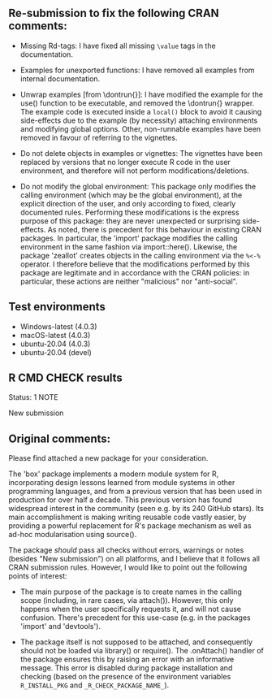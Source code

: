 ## Re-submission to fix the following CRAN comments:

* Missing Rd-tags: I have fixed all missing `\value` tags in the documentation.

* Examples for unexported functions: I have removed all examples from internal
  documentation.

* Unwrap examples [from \dontrun{}]: I have modified the example for the use()
  function to be executable, and removed the \dontrun{} wrapper. The example
  code is executed inside a `local()` block to avoid it causing side-effects due
  to the example (by necessity) attaching environments and modifying global
  options. Other, non-runnable examples have been removed in favour of referring
  to the vignettes.

* Do not delete objects in examples or vignettes: The vignettes have been
  replaced by versions that no longer execute R code in the user environment,
  and therefore will not perform modifications/deletions.

* Do not modify the global environment: This package only modifies the calling
  environment (which may be the global environment), at the explicit direction
  of the user, and only according to fixed, clearly documented rules. Performing
  these modifications is the express purpose of this package: they are never
  unexpected or surprising side-effects. As noted, there is precedent for this
  behaviour in existing CRAN packages. In particular, the 'import' package
  modifies the calling environment in the same fashion via import::here().
  Likewise, the package 'zeallot' creates objects in the calling environment via
  the `%<-%` operator. I therefore believe that the modifications performed by
  this package are legitimate and in accordance with the CRAN policies: in
  particular, these actions are neither "malicious" nor "anti-social".


## Test environments

* Windows-latest (4.0.3)
* macOS-latest (4.0.3)
* ubuntu-20.04 (4.0.3)
* ubuntu-20.04 (devel)


## R CMD CHECK results

Status: 1 NOTE

New submission


## Original comments:

Please find attached a new package for your consideration.

The 'box' package implements a modern module system for R, incorporating design
lessons learned from module systems in other programming languages, and from a
previous version that has been used in production for over half a decade. This
previous version has found widespread interest in the community (seen e.g. by
its 240 GitHub stars). Its main accomplishment is making writing reusable code
vastly easier, by providing a powerful replacement for R's package mechanism as
well as ad-hoc modularisation using source().

The package _should_ pass all checks without errors, warnings or notes (besides
"New submission") on all platforms, and I believe that it follows all CRAN
submission rules. However, I would like to point out the following points of
interest:

* The main purpose of the package is to create names in the calling scope
  (including, in rare cases, via attach()). However, this only happens when the
  user specifically requests it, and will not cause confusion. There's precedent
  for this use-case (e.g. in the packages 'import' and 'devtools').

* The package itself is not supposed to be attached, and consequently should not
  be loaded via library() or require(). The .onAttach() handler of the package
  ensures this by raising an error with an informative message. This error is
  disabled during package installation and checking (based on the presence of
  the environment variables `R_INSTALL_PKG` and `_R_CHECK_PACKAGE_NAME_`).
